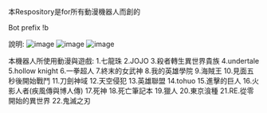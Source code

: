 本Respository是for所有動漫機器人而創的

Bot prefix !b

說明:
![image](https://user-images.githubusercontent.com/86449294/149626930-8faf77f1-1fd6-498d-9926-da8c61f4d4f0.png)
![image](https://user-images.githubusercontent.com/86449294/149626932-791eafdd-84dc-4f8a-adba-503c56b006d2.png)
![image](https://user-images.githubusercontent.com/86449294/149626942-e3243926-7c82-4aa6-a76f-3280c429c166.png)

本機器人所使用動漫與遊戲:
1.七龍珠
2.JOJO
3.殺者轉生異世界貴族
4.undertale
5.hollow knight
6.一拳超人
7.終末的女武神
8.我的英雄學院
9.海賊王
10.見面五秒後開始戰鬥
11.刀劍神域
12.天空侵犯
13.英雄聯盟
14.tohuo
15.進擊的巨人
16.火影人者(疾風傳與博人傳)
17.死神
18.死亡筆記本
19.獵人
20.東京湌種
21.RE.從零開始的異世界
22.鬼滅之刃
